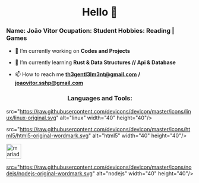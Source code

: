 <h1 align="center">Hello 👋</h1>
<h3 align="left">  Name: João Vitor
                   Ocupation: Student
                   Hobbies: Reading | Games
                   </h3>

- 🔭 I’m currently working on **Codes and Projects**

- 🌱 I’m currently learning **Rust & Data Structures // Api & Database**

- 📫 How to reach me **th3gentl3lm3nt@gmail.com** **/** **joaovitor.sshp@gmail.com**

<h3 align="center">Languages and Tools:</h3>
<!-- <p align="left"> <a href="https://www.figma.com/" target="_blank"> <img src="https://www.vectorlogo.zone/logos/figma/figma-icon.svg" alt="figma" width="40" height="40"/> </a> <a href="https://www.w3.org/html/" target="_blank"> <img  -->

src="https://raw.githubusercontent.com/devicons/devicon/master/icons/linux/linux-original.svg" alt="linux" width="40" height="40"/>
<a href="https://www.linux.org/" target="_blank"></a>

src="https://raw.githubusercontent.com/devicons/devicon/master/icons/html5/html5-original-wordmark.svg" alt="html5" width="40" 
height="40"/> </a> 

<a href="https://mariadb.org/" target="_blank"> <img src="https://www.vectorlogo.zone/logos/mariadb/mariadb-icon.svg" alt="mariadb" width="40" height="40"/> </a> <a href="https://nodejs.org" target="_blank">

src="https://raw.githubusercontent.com/devicons/devicon/master/icons/nodejs/nodejs-original-wordmark.svg" alt="nodejs" width="40" height="40"/> </a> </p>
